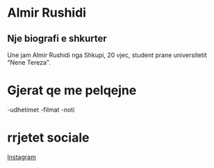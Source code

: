 # Almir Rushidi

## Nje biografi e shkurter

Une jam Almir Rushidi nga Shkupi, 20 vjec, student prane universitetit "Nene Tereza".

# Gjerat qe me pelqejne 

-udhetimet
-filmat
-noti

# rrjetet sociale

[Instagram](https://www.instagram.com/almir.rushidi)

